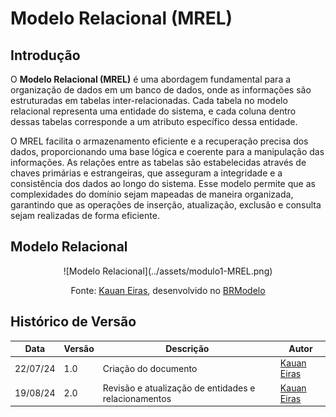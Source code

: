 # **Modelo Relacional (MREL)**

## **Introdução**
O **Modelo Relacional (MREL)** é uma abordagem fundamental para a organização de dados em um banco de dados, onde as informações são estruturadas em tabelas inter-relacionadas. Cada tabela no modelo relacional representa uma entidade do sistema, e cada coluna dentro dessas tabelas corresponde a um atributo específico dessa entidade. 

O MREL facilita o armazenamento eficiente e a recuperação precisa dos dados, proporcionando uma base lógica e coerente para a manipulação das informações. As relações entre as tabelas são estabelecidas através de chaves primárias e estrangeiras, que asseguram a integridade e a consistência dos dados ao longo do sistema. Esse modelo permite que as complexidades do domínio sejam mapeadas de maneira organizada, garantindo que as operações de inserção, atualização, exclusão e consulta sejam realizadas de forma eficiente.

## **Modelo Relacional**

<center>
![Modelo Relacional](../assets/modulo1-MREL.png)

Fonte: [Kauan Eiras](https://github.com/kauaneiras), desenvolvido no [BRModelo](https://www.sis4.com/brModelo/)

</center>

## **Histórico de Versão**
| Data      | Versão | Descrição              | Autor                                        |
|-----------|--------|------------------------|----------------------------------------------|
| 22/07/24  | 1.0    | Criação do documento    | [Kauan Eiras](https://github.com/kauaneiras) |
| 19/08/24  | 2.0    | Revisão e atualização de entidades e relacionamentos    | [Kauan Eiras](https://github.com/kauaneiras) |